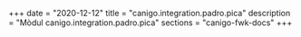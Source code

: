 +++
date        = "2020-12-12"
title       = "canigo.integration.padro.pica"
description = "Mòdul canigo.integration.padro.pica"
sections    = "canigo-fwk-docs"
+++
